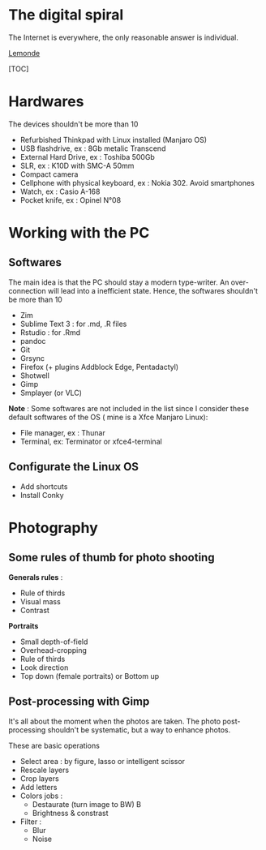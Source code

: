The digital spiral
=========================



The Internet is everywhere, the only reasonable answer is individual.

[Lemonde](http://www.lemonde.fr/style/article/2012/04/27/ces-branches-qui-debranchent_1691531_1575563.html)

[TOC]

# Hardwares #

The devices shouldn't be more than 10

* Refurbished Thinkpad with Linux installed (Manjaro OS)
* USB flashdrive, ex : 8Gb metalic Transcend 
* External Hard Drive, ex : Toshiba 500Gb
* SLR, ex : K10D with SMC-A 50mm
* Compact camera
* Cellphone with physical keyboard, ex : Nokia 302. Avoid smartphones
* Watch, ex : Casio A-168
* Pocket knife, ex : Opinel N°08


# Working with the PC #

## Softwares ##

The main idea is that the PC should stay a modern type-writer. An over-connection will lead into a inefficient state. Hence, the softwares shouldn't be more than 10

* Zim
* Sublime Text 3 : for .md, .R files
* Rstudio : for .Rmd
* pandoc
* Git
* Grsync
* Firefox (+ plugins Addblock Edge, Pentadactyl)
* Shotwell
* Gimp	
* Smplayer (or VLC)

**Note** : Some softwares are not included in the list since I consider these  default softwares of the OS ( mine is a Xfce Manjaro Linux):

* File manager, ex : Thunar 
* Terminal, ex: Terminator or xfce4-terminal

## Configurate the Linux OS ##

* Add shortcuts
* Install Conky

# Photography #

## Some rules of thumb for photo shooting  ##

**Generals rules** :

* Rule of thirds
* Visual mass 
* Contrast

**Portraits**

* Small depth-of-field
* Overhead-cropping
* Rule of thirds
* Look direction 
* Top down (female portraits) or Bottom up


## Post-processing with Gimp ##

 It's all about the moment when the photos are taken. The photo post-processing shouldn't be systematic, but a way to enhance photos.

These are basic operations

* Select area : by figure, lasso or intelligent scissor
* Rescale layers 
* Crop layers
* Add letters
* Colors jobs : 
	- Destaurate (turn image to BW) B
	- Brightness & constrast
* Filter :
	- Blur 
	- Noise






